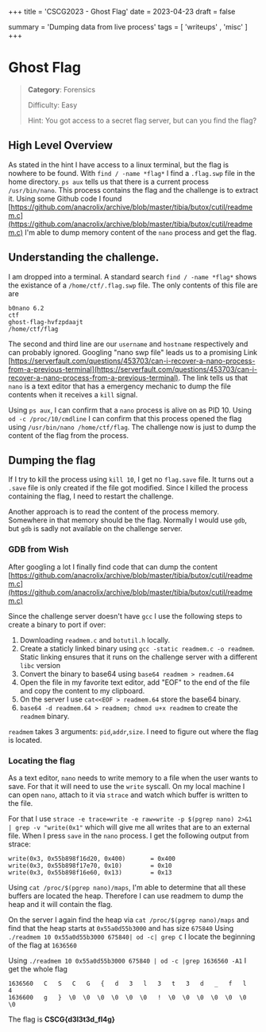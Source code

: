 +++
title = 'CSCG2023 - Ghost Flag'
date = 2023-04-23
draft = false

summary = 'Dumping data from live process'
tags = [ 'writeups' , 'misc' ]
+++
# Ghost Flag
> **Category**: Forensics
> 
> Difficulty: Easy
> 
> Hint: You got access to a secret flag server, but can you find the flag?

## High Level Overview
As stated in the hint I have access to a linux terminal, but the flag is nowhere to be found. 
With `find / -name *flag*` I find a `.flag.swp` file in the home directory.
`ps aux` tells us that there is a current process `/usr/bin/nano`. 
This process contains the flag and the challenge is to extract it.
Using some Github code I found [https://github.com/anacrolix/archive/blob/master/tibia/butox/cutil/readmem.c](https://github.com/anacrolix/archive/blob/master/tibia/butox/cutil/readmem.c) I'm able to dump memory content of the `nano` process and get the flag.

## Understanding the challenge.
I am dropped into a terminal. A standard search `find / -name *flag*` shows the existance of a `/home/ctf/.flag.swp` file. The only contents of this file are are
```
b0nano 6.2
ctf
ghost-flag-hvfzpdaajt
/home/ctf/flag
```
The second and third line are our `username` and `hostname` respectively and can probably ignored.
Googling "nano swp file" leads us to a promising Link [https://serverfault.com/questions/453703/can-i-recover-a-nano-process-from-a-previous-terminal](https://serverfault.com/questions/453703/can-i-recover-a-nano-process-from-a-previous-terminal).
The link tells us that `nano` is a text editor that has a emergency mechanic to dump the file contents when it receives a `kill` signal. 

Using `ps aux`, I can confirm that a `nano` process is alive on as PID 10. Using `od -c /proc/10/cmdline` I can confirm that this process opened the flag using `/usr/bin/nano /home/ctf/flag`. 
The challenge now is just to dump the content of the flag from the process.

## Dumping the flag
If I try to kill the process using `kill 10`, I get no `flag.save` file. It turns out a `.save` file is only created if the file got modified.
Since I killed the process containing the flag, I need to restart the challenge.

Another approach is to read the content of the process memory. Somewhere in that memory should be the flag. Normally I would use `gdb`, but `gdb` is sadly not available on the challenge server.

### GDB from Wish
After googling a lot I finally find code that can dump the content [https://github.com/anacrolix/archive/blob/master/tibia/butox/cutil/readmem.c](https://github.com/anacrolix/archive/blob/master/tibia/butox/cutil/readmem.c)

Since the challenge server doesn't have `gcc` I use the following steps to create a binary to port if over:
1. Downloading `readmem.c` and `botutil.h` locally.
2. Create a staticly linked binary using `gcc -static readmem.c -o readmem`. Static linking ensures that it runs on the challenge server with a different `libc` version
3. Convert the binary to base64 using `base64 readmem > readmem.64`
4. Open the file in my favorite text editor, add "EOF" to the end of the file and copy the content to my clipboard.
5. On the server I use `cat<<EOF > readmem.64` store the base64 binary.
6. `base64 -d readmem.64 > readmem; chmod u+x readmem` to create the `readmem` binary.

`readmem` takes 3 arguments: `pid`,`addr`,`size`. I need to figure out where the flag is located. 

### Locating the flag
As a text editor, `nano` needs to write memory to a file when the user wants to save. For that it will need to use the `write` syscall.
On my local machine I can open `nano`, attach to it via `strace` and watch which buffer is written to the file.

For that I use `strace -e trace=write -e raw=write -p $(pgrep nano) 2>&1 | grep -v "write(0x1"` which will give me all writes that are to an external file.
When I press `save` in the `nano` process. I get the following output from strace:

```
write(0x3, 0x55b898f16d20, 0x400)       = 0x400
write(0x3, 0x55b898f17e70, 0x10)        = 0x10
write(0x3, 0x55b898f16e60, 0x13)        = 0x13
```

Using `cat /proc/$(pgrep nano)/maps`, I'm able to determine that all these buffers are located the heap. Therefore I can use readmem to dump the heap and it will contain the flag.

On the server I again find the heap via `cat /proc/$(pgrep nano)/maps` and find that the heap starts at `0x55a0d55b3000` and has size `675840`
Using `./readmem 10 0x55a0d55b3000 675840| od -c| grep C` I locate the beginning of the flag at `1636560` 

Using `./readmem 10 0x55a0d55b3000 675840 | od -c |grep 1636560 -A1` I get the whole flag
```
1636560   C   S   C   G   {   d   3   l   3   t   3   d   _   f   l   4
1636600   g   }  \0  \0  \0  \0  \0  \0   !  \0  \0  \0  \0  \0  \0  \0
```
The flag is **CSCG{d3l3t3d_fl4g}**
